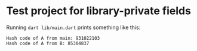 # Test project for library-private fields

Running `dart lib/main.dart` prints something like this:

```
Hash code of A from main: 931022103
Hash code of A from B: 85304837
```
